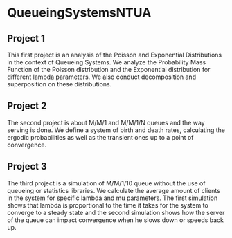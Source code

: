 # QueueingSystemsNTUA

## Project 1
This first project is an analysis of the Poisson and Exponential Distributions
in the context of Queueing Systems. We analyze the Probability Mass Function 
of the Poisson distribution and the Exponential distribution for different
lambda parameters. We also conduct decomposition and superposition on these 
distributions.

## Project 2
The second project is about M/M/1 and M/M/1/N queues and the way serving is done.
We define a system of birth and death rates, calculating the ergodic probabilities
as well as the transient ones up to a point of convergence.

## Project 3 
The third project is a simulation of M/M/1/10 queue without the use of queueing or 
statistics libraries. We calculate the average amount of clients in the system for 
specific lambda and mu parameters. The first simulation shows that lambda is 
proportional to the time it takes for the system to converge to a steady state and 
the second simulation shows how the server of the queue can impact convergence 
when he slows down or speeds back up.


